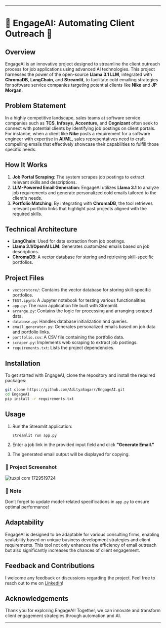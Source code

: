 

---

# 🚀 EngageAI: Automating Client Outreach 🤖

## Overview

EngageAI is an innovative project designed to streamline the client outreach process for job applications using advanced AI technologies. This project harnesses the power of the open-source **Llama 3.1 LLM**, integrated with **ChromaDB**, **LangChain**, and **Streamlit**, to facilitate cold emailing strategies for software service companies targeting potential clients like **Nike** and **JP Morgan**.

## Problem Statement

In a highly competitive landscape, sales teams at software service companies such as **TCS**, **Infosys**, **Accenture**, and **Cognizant** often seek to connect with potential clients by identifying job postings on client portals. For instance, when a client like **Nike** posts a requirement for a software engineer with expertise in **AI/ML**, sales representatives need to craft compelling emails that effectively showcase their capabilities to fulfill those specific needs.

## How It Works

1. **Job Portal Scraping**: The system scrapes job postings to extract relevant skills and descriptions.
2. **LLM-Powered Email Generation**: EngageAI utilizes **Llama 3.1** to analyze job requirements and generate personalized cold emails tailored to the client's needs.
3. **Portfolio Matching**: By integrating with **ChromaDB**, the tool retrieves relevant portfolio links that highlight past projects aligned with the required skills.

## Technical Architecture

- **LangChain**: Used for data extraction from job postings.
- **Llama 3.1/OpenAI LLM**: Generates customized emails based on job descriptions.
- **ChromaDB**: A vector database for storing and retrieving skill-specific portfolios.

## Project Files

- `vectorstore/`: Contains the vector database for storing skill-specific portfolios.
- `TEST.ipynb`: A Jupyter notebook for testing various functionalities.
- `app.py`: The main application file built with Streamlit.
- `arrange.py`: Contains the logic for processing and arranging scraped data.
- `database.py`: Handles database initialization and queries.
- `email_generator.py`: Generates personalized emails based on job data and portfolio links.
- `portfolio.csv`: A CSV file containing the portfolio data.
- `scraper.py`: Implements web scraping to extract job postings.
- `requirements.txt`: Lists the project dependencies.

## Installation

To get started with EngageAI, clone the repository and install the required packages:

```bash
git clone https://github.com/AdityaSagarr/EngageAI.git
cd EngageAI
pip install -r requirements.txt
```

## Usage

1. Run the Streamlit application:
   ```bash
   streamlit run app.py
   ```

2. Enter a job link in the provided input field and click **"Generate Email."**

3. The generated email output will be displayed for copying.

### 📸 Project Screenshot
![tuxpi com 1729519724](https://github.com/user-attachments/assets/84f934ff-c85b-44f5-9be7-7d81ad3dbc30)

### 🔧 Note

Don’t forget to update model-related specifications in `app.py` to ensure optimal performance!

## Adaptability

EngageAI is designed to be adaptable for various consulting firms, enabling scalability based on unique business development strategies and client requirements. This tool not only enhances the efficiency of email outreach but also significantly increases the chances of client engagement.

## Feedback and Contributions

I welcome any feedback or discussions regarding the project. Feel free to reach out to me on [LinkedIn](https://www.linkedin.com/in/adityasagarr)!

## Acknowledgements

Thank you for exploring EngageAI! Together, we can innovate and transform client engagement strategies through automation and AI.

---




